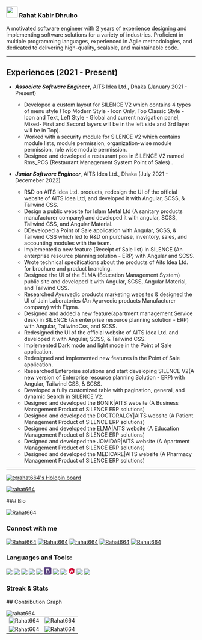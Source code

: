 

### <img src="https://media.giphy.com/media/hvRJCLFzcasrR4ia7z/giphy.gif" width="30px" height="30px"> Rahat Kabir Dhrubo 
A motivated software engineer with 2 years of experience designing and implementing software solutions for a variety of industries. Proficient in multiple programming languages, experienced in Agile methodologies, and dedicated to delivering high-quality, scalable, and maintainable code.

---

## Experiences (2021 - Present)

- **_Associate Software Engineer_**, AITS Idea Ltd., Dhaka (January 2021 - Present)

  - Developed a custom layout for SILENCE V2 which contains 4 types of menu style (Top Modern Style - Icon Only, Top Classic Style - Icon and Text, Left Style - Global and current navigation panel, Mixed- First and Second layers will be in the left side and 3rd layer will be in Top).
  - Worked with a security module for SILENCE V2 which contains module lists, module permission, organization-wise module permission, role wise module permission.
  - Designed and developed a restaurant pos in SILENCE V2 named Rms_POS (Restaurant Management System Point of Sales)
.

- **_Junior Software Engineer_**, AITS Idea Ltd., Dhaka (July 2021 - Decemeber 2022)

  - R&D on AITS Idea Ltd. products, redesign the UI of the official website of AITS Idea Ltd, and developed it with Angular, SCSS, & Tailwind CSS.
  - Design a public website for Islam Metal Ltd (A sanitary products manufacturer company) and developed it with angular, SCSS, Tailwind CSS, and Angular Material.
  - DDeveloped a Point of Sale application with Angular, SCSS, & Tailwind CSS which led to R&D on purchase, inventory, sales, and accounting modules with the team.
  - Implemented a new feature (Receipt of Sale list) in SILENCE (An enterprise resource planning solution - ERP) with Angular and SCSS.
  - Wrote technical specifications about the products of Aits Idea Ltd. for brochure and product branding.
  - Designed the UI of the ELMA (Education Management System) public site and developed it with Angular, SCSS, Angular Material, and Tailwind CSS.
  - Researched Ayurvedic products marketing websites & designed the UI of Jain Laboratories (An Ayurvedic products Manufacturer company) with Figma.
  - Designed and added a new feature(apartment management Service desk) in SILENCE (An enterprise resource planning solution - ERP) with Angular, TailwindCss, and SCSS.
  - Redesigned the UI of the official website of AITS Idea Ltd. and developed it with Angular, SCSS, & Tailwind CSS.
  - Implemented Dark mode and light mode in the Point of Sale application.
  - Redesigned and implemented new features in the Point of Sale application.
  - Researched Enterprise solutions and start developing SILENCE V2(A new version of Enterprise resource planning Solution - ERP) with Angular, Tailwind CSS, & SCSS.
  - Developed a fully customized table with pagination, general, and dynamic Search in SILENCE V2. 
  - Designed and developed the BONIK|AITS website (A Business Management Product of SILENCE ERP solutions)
  - Designed and developed the DOCTORALOY|AITS website (A Patient Management Product of SILENCE ERP solutions)
  - Designed and developed the ELMA|AITS  website (A Education Management Product of SILENCE ERP solutions)
  - Designed and developed the JOMIDAR|AITS website (A Apartment Management Product of SILENCE ERP solutions)
  - Designed and developed the MEDICARE|AITS website (A Pharmacy Management Product of SILENCE ERP solutions)

---

[![@rahat664's Holopin board](https://holopin.me/rahat664)](https://holopin.io/@rahat664)
<p align="left"> <a href="https://github.com/ryo-ma/github-profile-trophy"><img src="https://github-profile-trophy.vercel.app/?username=rahat664&theme=radical" alt="rahat664" /></a> </p>
### Bio <p align="left"> <img src="https://komarev.com/ghpvc/?username=Rahat664&label=Profile%20views&color=0e75b6&style=flat" alt="Rahat664" /> </p>

### Connect with me
<p align="left">

<a href="https://twitter.com/rahatoni354" target="blank"><img align="center" src="https://raw.githubusercontent.com/rahuldkjain/github-profile-readme-generator/master/src/images/icons/Social/twitter.svg" alt="Rahat664" height="30" width="40" /></a>
<a href="https://www.linkedin.com/in/rahat664/" target="blank"><img align="center" src="https://raw.githubusercontent.com/rahuldkjain/github-profile-readme-generator/master/src/images/icons/Social/linked-in-alt.svg" alt="Rahat664" height="30" width="40" /></a>
<a href="https://stackoverflow.com/users/16548750/rahat-kabir" target="blank"><img align="center" src="https://raw.githubusercontent.com/rahuldkjain/github-profile-readme-generator/master/src/images/icons/Social/stack-overflow.svg" alt="rahat664" height="30" width="40" /></a>
<a href="https://www.instagram.com/rahat952/" target="blank"><img align="center" src="https://raw.githubusercontent.com/rahuldkjain/github-profile-readme-generator/master/src/images/icons/Social/instagram.svg" alt="Rahat664" height="30" width="40" /></a>
<a href="https://www.facebook.com/rahat6452" target="blank"><img align="center" src="https://raw.githubusercontent.com/rahuldkjain/github-profile-readme-generator/master/src/images/icons/Social/facebook.svg" alt="Rahat664" height="30" width="40" /></a>
  
</p>

<h3 align="left">Languages and Tools:</h3>
<p align="left"> 
 <code><img height="20" src="https://image.flaticon.com/icons/png/128/3522/3522283.png"></code>
<code><img height="20" src="https://image.flaticon.com/icons/png/128/919/919841.png"></code>
<code><img height="20" src="https://image.flaticon.com/icons/png/128/888/888859.png"></code>
<code><img height="20" src="https://image.flaticon.com/icons/png/128/778/778533.png"></code>
<code><img height="20" src="https://image.flaticon.com/icons/png/128/919/919828.png"></code>
<code><img height="20" src="https://raw.githubusercontent.com/github/explore/80688e429a7d4ef2fca1e82350fe8e3517d3494d/topics/bootstrap/bootstrap.png"></code>
<code><img height="20" src="https://image.flaticon.com/icons/png/128/919/919832.png"></code>
<code><img height="20" src="https://image.flaticon.com/icons/png/128/919/919831.png"></code>
<code><img height="20" src="https://raw.githubusercontent.com/github/explore/80688e429a7d4ef2fca1e82350fe8e3517d3494d/topics/angular/angular.png"></code>
<code><img height="20" src="https://seeklogo.com/images/R/react-logo-7B3CE81517-seeklogo.com.png"></code>
 <code><img height="20" src="https://seeklogo.com/images/N/nodejs-logo-FBE122E377-seeklogo.com.png"></code>
 </p>


### Streak & Stats
<table>
<tr>
 <td><img object-fit="cover" object-fit="center" width="100%" height="100%" src="https://github-readme-streak-stats.herokuapp.com/?user=Rahat664&" alt="Rahat664" /></td>
 <td><img object-fit="cover" object-fit="center" width="100%" height="100%" src="https://github-stats-alpha.vercel.app/api/?username=Rahat664&tc=333&ic=333&bc=transparent" alt="Rahat664"/></td>
</tr>
 <tr>
    <td><img object-fit="cover" object-fit="center" width="100%" height="100%"  src="https://github-readme-stats.vercel.app/api/top-langs?username=rahat664&show_icons=true&locale=en&layout=compact" alt="Rahat664" /> </td>
     <td><img object-fit="cover" object-fit="center" width="100%" height="100%"  src="https://github-readme-stats-anuraghazra1.vercel.app/api?username=rahat664" alt="Rahat664" /> </td>
</tr>
 ## Contribution Graph
<p><img align="left" src="https://activity-graph.herokuapp.com/graph?username=rahat664&theme=github" alt="rahat664" /></p> 
</table>
 



